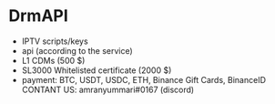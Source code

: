 # DrmAPI
- IPTV scripts/keys
- api (according to the service)
- L1 CDMs (500 $)
- SL3000 Whitelisted certificate (2000 $)
- payment: BTC, USDT, USDC, ETH, Binance Gift Cards, BinanceID
CONTANT US: amranyummari#0167 (discord)
